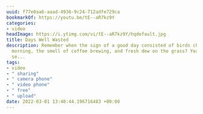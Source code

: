 ```yaml
---
uuid: f77e0aa6-aaad-4936-9c24-712adfe729ca
bookmarkOf: https://youtu.be/tE--aR7kz9Y
categories:
- video
headImage: https://i.ytimg.com/vi/tE--aR7kz9Y/hqdefault.jpg
title: Days Well Wasted
description: Remember when the sign of a good day consisted of birds chirping in the
  morning, the smell of coffee brewing, and fresh dew on the grass? Yeah, maybe that
  se...
tags:
- video
- " sharing"
- " camera phone"
- " video phone"
- " free"
- " upload"
date: 2022-03-01 13:40:44.196716483 +00:00
---
```


